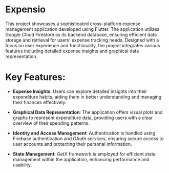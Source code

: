 # Expensio

This project showcases a sophisticated cross-platform expense management application developed using Flutter. The application utilizes Google Cloud Firestore as its backend database, ensuring efficient data storage and retrieval for users' expense tracking needs. Designed with a focus on user experience and functionality, the project integrates various features including detailed expense insights and graphical data representation.

# Key Features:

 * **Expense Insights**: Users can explore detailed insights into their expenditure habits, aiding them in better understanding and managing their finances effectively.

 * **Graphical Data Representation**: The application offers visual plots and graphs to represent expenditure data, providing users with a clear overview of their spending patterns.

 * **Identity and Access Management**: Authentication is handled using Firebase authentication and OAuth services, ensuring secure access to user accounts and protecting their personal information.

 * **State Management**: GetX framework is employed for efficient state management within the application, enhancing performance and usability.
